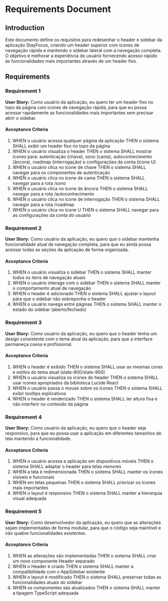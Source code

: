 # Requirements Document

## Introduction

Este documento define os requisitos para redesenhar o header e sidebar da aplicação StayFocus, criando um header superior com ícones de navegação rápida e mantendo o sidebar lateral com a navegação completa. O objetivo é melhorar a experiência do usuário fornecendo acesso rápido às funcionalidades mais importantes através de um header fixo.

## Requirements

### Requirement 1

**User Story:** Como usuário da aplicação, eu quero ter um header fixo no topo da página com ícones de navegação rápida, para que eu possa acessar rapidamente as funcionalidades mais importantes sem precisar abrir o sidebar.

#### Acceptance Criteria

1. WHEN o usuário acessa qualquer página da aplicação THEN o sistema SHALL exibir um header fixo no topo da página
2. WHEN o usuário visualiza o header THEN o sistema SHALL mostrar ícones para: autenticação (chave), sono (cama), autoconhecimento (âncora), roadmap (interrogação) e configurações da conta (ícone U)
3. WHEN o usuário clica no ícone de chave THEN o sistema SHALL navegar para os componentes de autenticação
4. WHEN o usuário clica no ícone de cama THEN o sistema SHALL navegar para a rota /sono
5. WHEN o usuário clica no ícone de âncora THEN o sistema SHALL navegar para a rota /autoconhecimento
6. WHEN o usuário clica no ícone de interrogação THEN o sistema SHALL navegar para a rota /roadmap
7. WHEN o usuário clica no ícone U THEN o sistema SHALL navegar para as configurações da conta do usuário

### Requirement 2

**User Story:** Como usuário da aplicação, eu quero que o sidebar mantenha funcionalidade atual de navegação completa, para que eu ainda possa acessar todas as seções da aplicação de forma organizada.

#### Acceptance Criteria

1. WHEN o usuário visualiza o sidebar THEN o sistema SHALL manter todos os itens de navegação atuais
2. WHEN o usuário interage com o sidebar THEN o sistema SHALL manter o comportamento atual de navegação
3. WHEN o header é adicionado THEN o sistema SHALL ajustar o layout para que o sidebar não sobreponha o header
4. WHEN o usuário navega entre páginas THEN o sistema SHALL manter o estado do sidebar (aberto/fechado)

### Requirement 3

**User Story:** Como usuário da aplicação, eu quero que o header tenha um design consistente com o tema atual da aplicação, para que a interface permaneça coesa e profissional.

#### Acceptance Criteria

1. WHEN o header é exibido THEN o sistema SHALL usar as mesmas cores e estilos do tema atual (slate-800/slate-900)
2. WHEN o usuário visualiza os ícones do header THEN o sistema SHALL usar ícones apropriados da biblioteca Lucide React
3. WHEN o usuário passa o mouse sobre os ícones THEN o sistema SHALL exibir tooltips explicativos
4. WHEN o header é renderizado THEN o sistema SHALL ter altura fixa e não interferir no conteúdo da página

### Requirement 4

**User Story:** Como usuário da aplicação, eu quero que o header seja responsivo, para que eu possa usar a aplicação em diferentes tamanhos de tela mantendo a funcionalidade.

#### Acceptance Criteria

1. WHEN o usuário acessa a aplicação em dispositivos móveis THEN o sistema SHALL adaptar o header para telas menores
2. WHEN a tela é redimensionada THEN o sistema SHALL manter os ícones visíveis e funcionais
3. WHEN em telas pequenas THEN o sistema SHALL priorizar os ícones mais importantes
4. WHEN o layout é responsivo THEN o sistema SHALL manter a hierarquia visual adequada

### Requirement 5

**User Story:** Como desenvolvedor da aplicação, eu quero que as alterações sejam implementadas de forma modular, para que o código seja maintível e não quebre funcionalidades existentes.

#### Acceptance Criteria

1. WHEN as alterações são implementadas THEN o sistema SHALL criar um novo componente Header separado
2. WHEN o Header é criado THEN o sistema SHALL manter a compatibilidade com o AppSidebar existente
3. WHEN o layout é modificado THEN o sistema SHALL preservar todas as funcionalidades atuais do sidebar
4. WHEN os componentes são atualizados THEN o sistema SHALL manter a tipagem TypeScript adequada